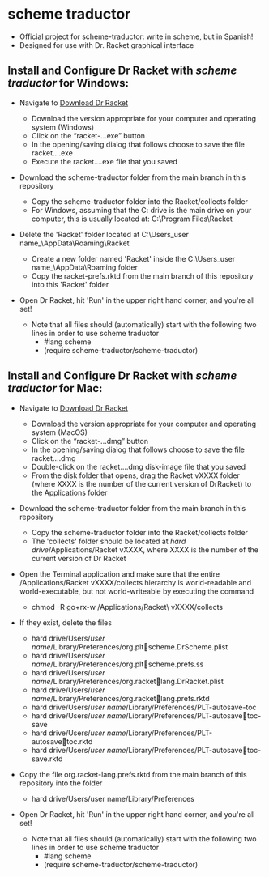 # scheme traductor
- Official project for scheme-traductor: write in scheme, but in Spanish! 
- Designed for use with Dr. Racket graphical interface


## Install and Configure Dr Racket with _scheme traductor_ for Windows: 
- Navigate to [Download Dr Racket](https://download.racket-lang.org) 
    - Download the version appropriate for your computer and operating system (Windows)
    - Click on the “racket-...exe” button
    - In the opening/saving dialog that follows choose to save the file racket....exe
    - Execute the racket....exe file that you saved 

- Download the scheme-traductor folder from the main branch in this repository
    - Copy the scheme-traductor folder into the Racket/collects folder 
    - For Windows, assuming that the C: drive is the main drive on your computer, this is usually located at: C:\Program Files\Racket
    
- Delete the 'Racket' folder located at C:\Users\_user name_\AppData\Roaming\Racket
    - Create a new folder named 'Racket' inside the C:\Users\_user name_\AppData\Roaming folder 
    - Copy the racket-prefs.rktd from the main branch of this repository into this 'Racket' folder 
    
- Open Dr Racket, hit 'Run' in the upper right hand corner, and you're all set! 
    - Note that all files should (automatically) start with the following two lines in order to use scheme traductor
        - #lang scheme
        - (require scheme-traductor/scheme-traductor)
  
## Install and Configure Dr Racket with _scheme traductor_ for Mac: 
- Navigate to [Download Dr Racket](https://download.racket-lang.org) 
    - Download the version appropriate for your computer and operating system (MacOS)
    - Click on the “racket-...dmg” button
    - In the opening/saving dialog that follows choose to save the file racket....dmg
    - Double-click on the racket....dmg disk-image file that you saved 
    - From the disk folder that opens, drag the Racket vXXXX folder (where XXXX is the number of the current version of DrRacket) to the Applications folder

- Download the scheme-traductor folder from the main branch in this repository
    - Copy the scheme-traductor folder into the Racket/collects folder 
    - The 'collects' folder should be located at _hard drive_/Applications/Racket vXXXX, where XXXX is the number of the current version of Dr Racket

- Open the Terminal application and make sure that the entire /Applications/Racket vXXXX/collects hierarchy is world-readable and world-executable, but not world-writeable by executing the command
    - chmod -R go+rx-w /Applications/Racket\ vXXXX/collects

 - If they exist, delete the files
    - hard drive/Users/_user name_/Library/Preferences/org.plt￾scheme.DrScheme.plist
    - hard drive/Users/_user name_/Library/Preferences/org.plt￾scheme.prefs.ss
    - hard drive/Users/_user name_/Library/Preferences/org.racket￾lang.DrRacket.plist
    - hard drive/Users/_user name_/Library/Preferences/org.racket￾lang.prefs.rktd
    - hard drive/Users/_user name_/Library/Preferences/PLT-autosave-toc
    - hard drive/Users/_user name_/Library/Preferences/PLT-autosave￾toc-save
    - hard drive/Users/_user name_/Library/Preferences/PLT-autosave￾toc.rktd
    - hard drive/Users/_user name_/Library/Preferences/PLT-autosave￾toc-save.rktd
    
 - Copy the file org.racket-lang.prefs.rktd from the main branch of this repository into the folder 
    - hard drive/Users/user name/Library/Preferences

- Open Dr Racket, hit 'Run' in the upper right hand corner, and you're all set! 
    - Note that all files should (automatically) start with the following two lines in order to use scheme traductor
        - #lang scheme
        - (require scheme-traductor/scheme-traductor)

